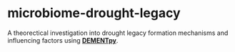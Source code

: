 # microbiome-drought-legacy
A theorectical investigation into drought legacy formation mechanisms and influencing factors using [**DEMENTpy**](https://bioatmosphere.github.io/DEMENTpy/).
